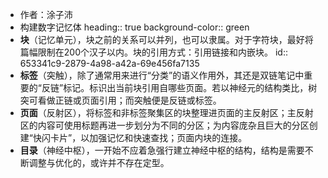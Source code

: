 - 作者：涂子沛
- 构建数字记忆体
  heading:: true
  background-color:: green
- **块**（记忆单元），块之前的关系可以并列，也可以隶属。对于字符块，最好将篇幅限制在200个汉子以内。块的引用方式：引用链接和内嵌块。
  id:: 653341c9-2879-4a98-a42a-69e456fa7135
- **标签**（突触），除了通常用来进行“分类”的语义作用外，其还是双链笔记中重要的“反链”标记。标识出当前块引用自哪些页面。若以神经元的结构类比，树突可看做正链或页面引用；而突触便是反链或标签。
- **页面**（反射区），将标签和非标签聚集区的块整理进页面的主反射区；主反射区的内容可使用标题再进一步划分为不同的分区；为内容庞杂且巨大的分区创建“快闪卡片”，以加强记忆和快速查找；页面内块的连接。
- **目录**（神经中枢），一开始不应着急强行建立神经中枢的结构，结构是需要不断调整与优化的，或许并不存在定型。